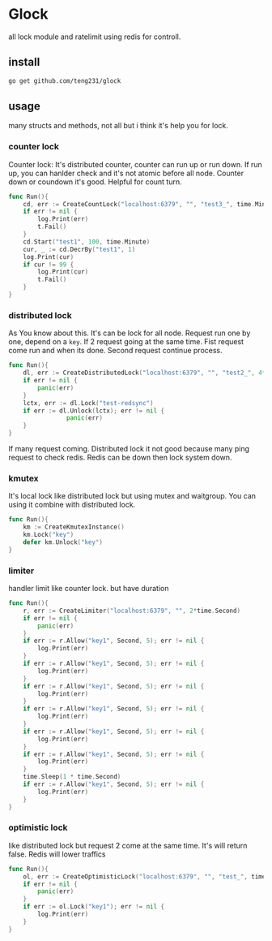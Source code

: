 # Glock
all lock module and ratelimit using redis for controll.

## install

``` bash
go get github.com/teng231/glock
```

## usage
 many structs and methods, not all but i think it's help you for lock.


### counter lock
Counter lock: It's distributed counter, counter can run up or run down. If run up, you can hanlder check and it's not atomic before all node.
Counter down or coundown it's good.
Helpful for count turn.

``` go
func Run(){
	cd, err := CreateCountLock("localhost:6379", "", "test3_", time.Minute)
	if err != nil {
		log.Print(err)
		t.Fail()
	}
	cd.Start("test1", 100, time.Minute)
	cur, _ := cd.DecrBy("test1", 1)
	log.Print(cur)
	if cur != 99 {
		log.Print(cur)
		t.Fail()
	}
}
```

### distributed lock
As You know about this. It's can be lock for all node. Request run one by one, depend on a `key`.
If 2 request going at the same time. Fist request come run and when its done. Second request continue process.

``` go
func Run(){
	dl, err := CreateDistributedLock("localhost:6379", "", "test2_", 4*time.Second)
	if err != nil {
		panic(err)
	}
    lctx, err := dl.Lock("test-redsync")
    if err := dl.Unlock(lctx); err != nil {
				panic(err)
	}
}
```

If many request coming. Distributed lock it not good because many ping request to check redis. Redis can be down then lock system down.

### kmutex

It's local lock like distributed lock but using mutex and waitgroup. You can using it combine with distributed lock.


``` go
func Run(){
	km := CreateKmutexInstance()
	km.Lock("key")
	defer km.Unlock("key")
}
```

### limiter

handler limit like counter lock. but have duration


``` go
func Run(){
    r, err := CreateLimiter("localhost:6379", "", 2*time.Second)
	if err != nil {
		panic(err)
	}
	if err := r.Allow("key1", Second, 5); err != nil {
		log.Print(err)
	}
	if err := r.Allow("key1", Second, 5); err != nil {
		log.Print(err)
	}
	if err := r.Allow("key1", Second, 5); err != nil {
		log.Print(err)
	}
	if err := r.Allow("key1", Second, 5); err != nil {
		log.Print(err)
	}
	if err := r.Allow("key1", Second, 5); err != nil {
		log.Print(err)
	}
	if err := r.Allow("key1", Second, 5); err != nil {
		log.Print(err)
	}
	time.Sleep(1 * time.Second)
	if err := r.Allow("key1", Second, 5); err != nil {
		log.Print(err)
	}
}
```


### optimistic lock

like distributed lock but request 2 come at the same time. It's will return false.
Redis will lower traffics


``` go
func Run(){
    ol, err := CreateOptimisticLock("localhost:6379", "", "test_", time.Second)
	if err != nil {
		panic(err)
	}
	if err := ol.Lock("key1"); err != nil {
		log.Print(err)
	}
}
```
